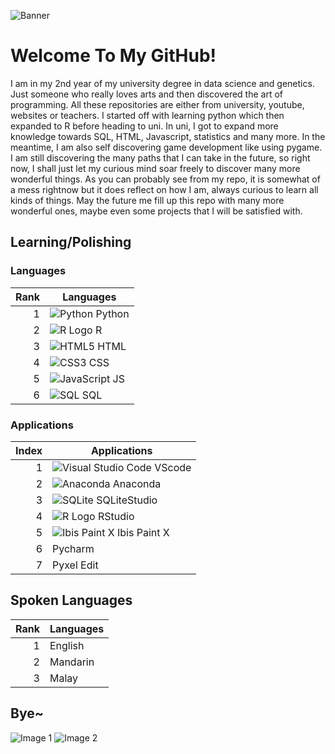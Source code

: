 ![Banner](https://media.giphy.com/media/gMirGc1JyjoyY/giphy.gif)

# Welcome To My GitHub! 

I am in my 2nd year of my university degree in data science and genetics. Just someone who really loves arts and then discovered the art of programming. All these repositories are either from university, youtube, websites or teachers. I started off with learning python which then expanded to R before heading to uni. In uni, I got to expand more knowledge towards SQL, HTML, Javascript, statistics and many more. In the meantime, I am also self discovering game development like using pygame. I am still discovering the many paths that I can take in the future, so right now, I shall just let my curious mind soar freely to discover many more wonderful things. As you can probably see from my repo, it is somewhat of a mess rightnow but it does reflect on how I am, always curious to learn all kinds of things. May the future me fill up this repo with many more wonderful ones, maybe even some projects that I will be satisfied with.

## Learning/Polishing

### Languages
| Rank | Languages |
|-----:|-----------|
|     1| ![Python](https://img.icons8.com/dusk/64/python.png) Python |
|     2| ![R Logo](https://img.icons8.com/dusk/64/registered-trademark.png) R |
|     3| ![HTML5](https://img.icons8.com/dusk/64/html-5.png) HTML |
|     4| ![CSS3](https://img.icons8.com/dusk/64/css3.png) CSS |
|     5| ![JavaScript](https://img.icons8.com/dusk/64/javascript-logo.png) JS |
|     6| ![SQL](https://img.icons8.com/dusk/64/sql.png) SQL |

### Applications
| Index | Applications |
|------:|-----------|
|      1| ![Visual Studio Code](https://img.icons8.com/dusk/64/visual-studio-code-2019.png) VScode |
|      2| ![Anaconda](https://img.icons8.com/dusk/64/anaconda.png) Anaconda |
|      3| ![SQLite](https://img.icons8.com/dusk/64/database.png) SQLiteStudio |
|      4| ![R Logo](https://img.icons8.com/dusk/64/registered-trademark.png) RStudio |
|      5| ![Ibis Paint X](https://img.icons8.com/dusk/64/ibis-paint-x.png) Ibis Paint X |
|      6| Pycharm |
|      7| Pyxel Edit |

## Spoken Languages

| Rank | Languages |
|-----:|-----------|
|     1| English   |
|     2| Mandarin  |
|     3| Malay     |

## Bye~

![Image 1](https://media.giphy.com/media/ramBbsu5kGc8AJHd1h/giphy.gif)
![Image 2](https://media.giphy.com/media/2xu5zpSV3oqKcCSZ49/giphy.gif)
